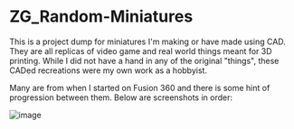 # ZG_Random-Miniatures
This is a project dump for miniatures I'm making or have made using CAD. They are all replicas of video game and real world things meant for 3D printing. While I did not have a hand in any of the original "things", these CADed recreations were my own work as a hobbyist.

Many are from when I started on Fusion 360 and there is some hint of progression between them. Below are screenshots in order:

![image](https://github.com/ZachG1339/ZG_Random-Miniatures/assets/121523537/35bf7d23-e009-4b1d-9a0d-05bff906fd41)
